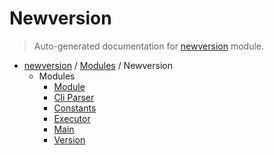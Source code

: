 # Newversion

> Auto-generated documentation for [newversion](https://github.com/vemel/newversion/blob/master/newversion/__init__.py) module.

- [newversion](../README.md#newversion---semver-helpers-for-pep-440-versions) / [Modules](../MODULES.md#newversion-modules) / Newversion
    - Modules
        - [Module](module.md#module)
        - [Cli Parser](cli_parser.md#cli-parser)
        - [Constants](constants.md#constants)
        - [Executor](executor.md#executor)
        - [Main](main.md#main)
        - [Version](version.md#version)
